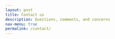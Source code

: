 ```yaml
---
layout: post
title: Contact us
description: Questions, comments, and concerns
nav-menu: true
permalink: /contact/
---
```




